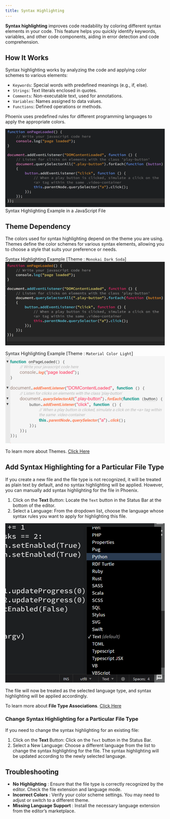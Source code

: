 ```yaml
---
title: Syntax Highlighting
---
```


**Syntax highlighting** improves code readability by coloring different syntax elements in your code. This feature helps you quickly identify keywords, variables, and other code components, aiding in error detection and code comprehension.

## How It Works

Syntax highlighting works by analyzing the code and applying color schemes to various elements:

 * `Keywords`: Special words with predefined meanings (e.g., if, else).
 * `Strings`: Text literals enclosed in quotes.
 * `Comments`: Non-executable text, used for annotations.
 * `Variables`: Names assigned to data values.
 * `Functions`: Defined operations or methods.

Phoenix uses predefined rules for different programming languages to apply the appropriate colors.


![Syntax Highlighting Default Image](images/syntaxHighlighting/syntax-highlighting.png "Syntax Highlighting in Phoenix Dark default theme") 
Syntax Highlighting Example in a JavaScript File


## Theme Dependency

The colors used for syntax highlighting depend on the theme you are using. Themes define the color schemes for various syntax elements, allowing you to choose a style that suits your preference or needs.


Syntax Highlighting Example [Theme : `Monokai Dark Soda`]
![Syntax Highlighting Monokai Dark Soda Theme Image](images/syntaxHighlighting/syntax-highlighting-monokai-dark-soda-theme.png "Syntax Highlighting by Monokai Dark Soda Theme") 

Syntax Highlighting Example [Theme : `Material Color Light`]
![Syntax Highlighting Material Color Light Theme Image](images/syntaxHighlighting/syntax-highlighting-material-color-light-theme.png "Syntax Highlighting by Material Color Light Theme") 

To learn more about Themes. [Click Here](./08-themes.md)
   

## Add Syntax Highlighting for a Particular File Type

If you create a new file and the file type is not recognized, it will be treated as plain text by default, and no syntax highlighting will be applied. However, you can manually add syntax highlighting for the file in Phoenix.

1. Click on the **Text** Button: Locate the `Text` button in the Status Bar at the bottom of the editor.
2. Select a Language: From the dropdown list, choose the language whose syntax rules you want to apply for highlighting this file.

![Adding Syntax Highlighting for a new file type](images/syntaxHighlighting/syntax-highlighting-add.png "Add Syntax Highlighting for a particular file")

The file will now be treated as the selected language type, and syntax highlighting will be applied accordingly.

To learn more about **File Type Associations**. [Click Here](../03-editing-text.md#file-type-associations)


### Change Syntax Highlighting for a Particular File Type

If you need to change the syntax highlighting for an existing file:
1. Click on the **Text** Button: Click on the `Text` button in the Status Bar.
2. Select a New Language: Choose a different language from the list to change the syntax highlighting for the file.
The syntax highlighting will be updated according to the newly selected language.


## Troubleshooting

 * **No Highlighting** : Ensure that the file type is correctly recognized by the editor. Check the file extension and language mode.
 * **Incorrect Colors** : Verify your color scheme settings. You may need to adjust or switch to a different theme.
 * **Missing Language Support** : Install the necessary language extension from the editor’s marketplace.